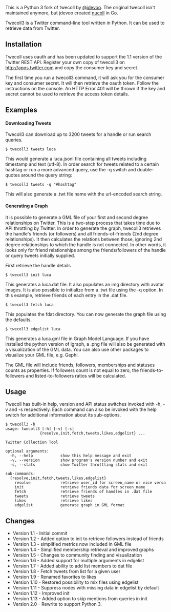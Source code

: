 This is a Python 3 fork of twecoll by [@jdevoo](https://github.com/jdevoo/). The original twecoll isn't maintained anymore, but jdevoo created [nucoll](https://github.com/jdevoo/nucoll) in Go.

Twecoll3 is a Twitter command-line tool written in Python. It can be used to retrieve data from Twitter.

## Installation

Twecoll uses oauth and has been updated to support the 1.1 version of the Twitter REST API. Register your own copy of twecoll3 on http://apps.twitter.com and copy the consumer key and secret.

The first time you run a twecoll3 command, it will ask you for the consumer key and consumer secret. It will then retrieve the oauth token. Follow the instructions on the console. An HTTP Error 401 will be thrown if the key and secret cannot be used to retrieve the access token details.

## Examples

#### Downloading Tweets

Twecoll3 can download up to 3200 tweets for a handle or run search queries.

```
$ twecoll3 tweets luca
```

This would generate a luca.jsonl file containing all tweets including timestamp and text (utf-8).
In order search for tweets related to a certain hashtag or run a more advanced query, use the -q switch and double-quotes around the query string:

```
$ twecoll3 tweets -q "#hashtag"
```

This will also generate a .twt file name with the url-encoded search string.

#### Generating a Graph

It is possible to generate a GML file of your first and second degree relationships on Twitter. This is a two-step process that takes time due to API throttling by Twitter. In order to generate the graph, twecoll3 retrieves the handle's friends (or followers) and all friends-of-friends (2nd degree relationships). It then calculates the relations between those, ignoring 2nd degree relationships to which the handle is not connected. In other words, it looks only for friend relationships among the friends/followers of the handle or query tweets initially supplied.

First retrieve the handle details

```
$ twecoll3 init luca
```

This generates a luca.dat file. It also populates an img directory with avatar images. It is also possible to initialize from a .twt file using the -q option. In this example, retrieve friends of each entry in the .dat file.

```
$ twecoll3 fetch luca
```

This populates the fdat directory. You can now generate the graph file using the defaults.

```
$ twecoll3 edgelist luca
```

This generates a luca.gml file in Graph Model Language. If you have installed the python version of igraph, a .png file will also be generated with a visualization of the GML data. You can also use other packages to visualize your GML file, e.g. Gephi.

The GML file will include friends, followers, memberships and statuses counts as properties. If followers count is not equal to zero, the friends-to-followers and listed-to-followers ratios will be calculated.

## Usage

Twecoll has built-in help, version and API status switches invoked with -h, -v and -s respectively. Each command can also be invoked with the help switch for additional information about its sub-options.

```
$ twecoll3 -h
usage: twecoll3 [-h] [-v] [-s]
               {resolve,init,fetch,tweets,likes,edgelist} ...

Twitter Collection Tool

optional arguments:
  -h, --help            show this help message and exit
  -v, --version         show program's version number and exit
  -s, --stats           show Twitter throttling stats and exit

sub-commands:
  {resolve,init,fetch,tweets,likes,edgelist}
    resolve             retrieve user_id for screen_name or vice versa
    init                retrieve friends data for screen_name
    fetch               retrieve friends of handles in .dat file
    tweets              retrieve tweets
    likes               retrieve likes
    edgelist            generate graph in GML format
```

## Changes

- Version 1.1 - Initial commit
- Version 1.2 - Added option to init to retrieve followers instead of friends
- Version 1.3 - simplified metrics now included in GML file
- Version 1.4 - Simplified membership retrieval and improved graphs
- Version 1.5 - Changes to community finding and visualization
- Version 1.6 - Added support for multiple arguments in edgelist
- Version 1.7 - Added ability to add list members to dat file
- Version 1.8 - Fetch tweets from list for a given user
- Version 1.9 - Renamed favorites to likes
- Version 1.10 - Restored possibility to mix files using edgelist
- Version 1.11 - Suppress nodes with missing data in edgelist by default
- Version 1.12 - Improved init
- Version 1.13 - Added option to skip mentions from queries in init
- Version 2.0 - Rewrite to support Python 3.
